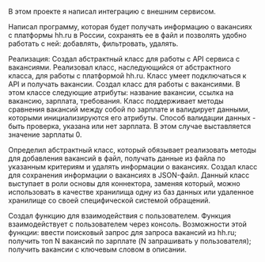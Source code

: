 В этом проекте я написал интеграцию с внешним сервисом.

Написал программу, которая будет получать информацию о вакансиях с платформы hh.ru в России, сохранять ее в файл и позволять удобно работать с ней: добавлять, фильтровать, удалять.

Реализация: Создал абстрактный класс для работы с API сервиса с вакансиями. Реализовал класс, наследующийся от абстрактного класса, для работы с платформой hh.ru. Класс умеет подключаться к API и получать вакансии. Создал класс для работы с вакансиями. В этом классе следующие атрибуты: название вакансии, ссылка на вакансию, зарплата, требования. Класс поддерживает методы сравнения вакансий между собой по зарплате и валидирует данными, которыми инициализируются его атрибуты. Способ валидации данных - быть проверка, указана или нет зарплата. В этом случае выставляется значение зарплаты 0.

Определил абстрактный класс, который обязывает реализовать методы для добавления вакансий в файл, получать данные из файла по указанным критериям и удалять информации о вакансиях. Создал класс для сохранения информации о вакансиях в JSON-файл. Данный класс выступает в роли основы для коннектора, заменяя который, можно использовать в качестве хранилища одну из баз данных или удаленное хранилище со своей специфической системой обращений.

Создал функцию для взаимодействия с пользователем. Функция взаимодействует с пользователем через консоль. Возможности этой функции: ввести поисковый запрос для запроса вакансий из hh.ru; получить топ N вакансий по зарплате (N запрашивать у пользователя); получить вакансии с ключевым словом в описании.